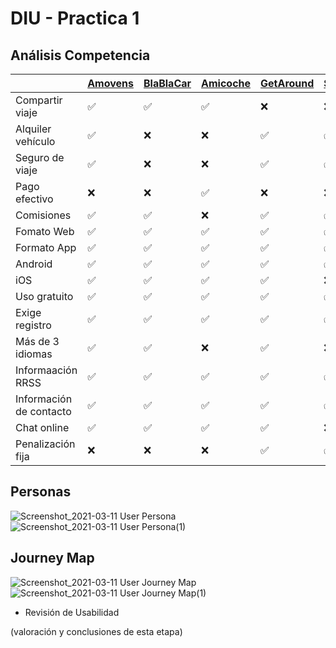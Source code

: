 # DIU - Practica 1



## Análisis Competencia 

|         | [Amovens](https://amovens.com) | [BlaBlaCar](https://www.blablacar.es) | [Amicoche](https://amicoche.com) | [GetAround](https://es.getaround.com) | [SocialCar](https://www.socialcar.com) |
|------|------|------|-------|-------|-----|
|Compartir viaje  | ✅ | ✅ | ✅ | ❌ | ❌ |
|Alquiler vehículo| ✅ | ❌ | ❌ | ✅ | ✅ |
|Seguro de viaje  | ✅ | ❌ | ❌ | ✅ | ✅ |
|Pago efectivo    | ❌ | ❌ | ✅ | ❌ | ❌ |
|Comisiones       | ✅ | ✅ | ❌ | ✅ | ✅ |
|Fomato Web       | ✅ | ✅ | ✅ | ✅ | ✅ |
|Formato App      | ✅ | ✅ | ✅ | ✅ | ✅ |
|Android          | ✅ | ✅ | ✅ | ✅ | ✅ |
|iOS              | ✅ | ✅ | ✅ | ✅ | ❌ |
|Uso gratuito     | ✅ | ✅ | ✅ | ✅ | ✅ |
|Exige registro   | ✅ | ✅ | ✅ | ✅ | ✅ |
|Más de 3 idiomas | ✅ | ✅ | ❌ | ✅ | ❌ |
|Informaación RRSS| ✅ | ✅ | ✅ | ✅ | ✅ |
|Información de contacto| ✅ | ✅ | ✅ | ✅ | ✅ |
|Chat online      | ✅ | ✅ | ✅ | ✅ | ❌ |
|Penalización fija| ❌ | ❌ | ❌ | ✅ | ✅ |

## Personas
![Screenshot_2021-03-11 User Persona](https://user-images.githubusercontent.com/45092820/110809544-46803280-8285-11eb-9c5e-7d9b1206c635.png)
![Screenshot_2021-03-11 User Persona(1)](https://user-images.githubusercontent.com/45092820/110809564-4b44e680-8285-11eb-9924-a93ee8c32a55.png)

## Journey Map
![Screenshot_2021-03-11 User Journey Map](https://user-images.githubusercontent.com/45092820/110809602-55ff7b80-8285-11eb-8b18-b91e246216fb.png)
![Screenshot_2021-03-11 User Journey Map(1)](https://user-images.githubusercontent.com/45092820/110809608-5861d580-8285-11eb-93d5-c190aa305c66.png)


- Revisión de Usabilidad 


(valoración y conclusiones de esta etapa)
